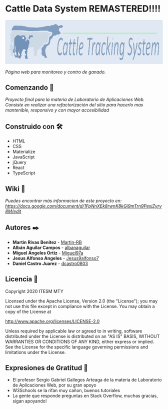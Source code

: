 # Cattle Data System REMASTERED!!!!

<img src="img/logo.png">

_Página web para monitoreo y contro de ganado._

## Comenzando 🚀

_Proyecto final para la materia de Laboratorio de Aplicaciones Web. Consiste en realizar una refactorización del sitio para hacerlo mas mantenible, responsivo y con mayor accesibilidad_

## Construido con 🛠️

* HTML
* CSS
* Materialize
* JavaScript
* jQuery
* React
* TypeScript

## Wiki 📖

_Puedes encontrar más informacion de este proyecto en:_ _https://docs.google.com/document/d/1FpNnXEk8rwnK8kGi9mTrn9PexjZyrv8M/edit_

## Autores ✒️

* **Martin Rivas Benitez** - [Martin-RB](https://github.com/Martin-RB)
* **Albán Aguilar Campos** - [albanaguilar](https://github.com/albanaguilar)
* **Miguel Angeles Ortiz** - [Miguel97a](https://github.com/Miguel97a)
* **Jesus Alfonso Angeles** - [Jesus9alfonso7](https://github.com/Jesus9alfonso7)
* **Daniel Castro Juarez** - [dcastro0803](https://github.com/dcastro0803)


## Licencia 📄

Copyright 2020 ITESM MTY

Licensed under the Apache License, Version 2.0 (the "License");
you may not use this file except in compliance with the License.
You may obtain a copy of the License at

http://www.apache.org/licenses/LICENSE-2.0

Unless required by applicable law or agreed to in writing, software
distributed under the License is distributed on an "AS IS" BASIS,
WITHOUT WARRANTIES OR CONDITIONS OF ANY KIND, either express or implied.
See the License for the specific language governing permissions and
limitations under the License.


## Expresiones de Gratitud 🎁

* El profesor Sergio Gabriel Gallegos Arteaga de la materia de Laboratorio de Aplicaciones Web, por su gran apoyo
* W3Schools se la rifan muy cañon, buenos tutoriales
* La gente que responde preguntas en Stack Overflow, muchas gracias, sigan apoyando!
